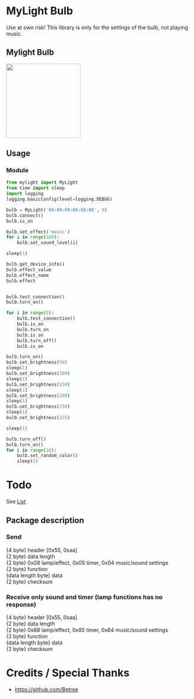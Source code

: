 # MyLight Bulb
Use at own risk! This library is only for the settings of the bulb, not playing music.

## Mylight Bulb
<img src="https://cdn.shopify.com/s/files/1/1026/2915/products/71sjF1R7SnL._SL1500_1024x1024.jpg?v=1499116245" width="200">


## Usage
### Module

```python
from mylight import MyLight
from time import sleep
import logging
logging.basicConfig(level=logging.DEBUG)

bulb = MyLight('00:00:00:00:00:00', 0)
bulb.connect()
bulb.is_on

bulb.set_effect('music')
for i in range(100):
    bulb.set_sound_level(i)

sleep(1)

bulb.get_device_info()
bulb.effect_value
bulb.effect_name
bulb.effect


bulb.test_connection()
bulb.turn_on()

for i in range(5):
    bulb.test_connection()
    bulb.is_on
    bulb.turn_on
    bulb.is_on
    bulb.turn_off()
    bulb.is_on

bulb.turn_on()
bulb.set_brightness(50)
sleep(1)
bulb.set_brightness(100)
sleep(1)
bulb.set_brightness(150)
sleep(1)
bulb.set_brightness(200)
sleep(1)
bulb.set_brightness(250)
sleep(1)
bulb.set_brightness(255)

sleep(1)

bulb.turn_off()
bulb.turn_on()
for i in range(10):
    bulb.set_random_color()
    sleep(1)


```

# Todo
See [List](TODO.md)

## Package description
### Send <br>
{4 byte} header [0x55, 0xaa] <br>
{2 byte} data length <br>
{2 byte} 0x08 lamp/effect, 0x05 timer, 0x04 music/sound settings <br>
{2 byte} function <br>
{data length byte} data <br>
{2 byte} checksum <br>

### Receive only sound and timer (lamp functions has no response) <br>
{4 byte} header [0x55, 0xaa] <br>
{2 byte} data length <br>
{2 byte} 0x88 lamp/effect, 0x85 timer, 0x84 music/sound settings <br>
{2 byte} function <br>
{data length byte} data <br>
{2 byte} checksum <br>

# Credits / Special Thanks
* https://github.com/Betree